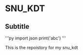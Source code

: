 # SNU_KDT

## Subtitle 

'''py 
import json 
print('abc')
'''

This is the repoistory for my snu_kdt
